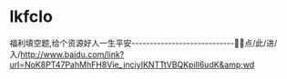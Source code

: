 # lkfclo
福利填空题,给个资源好人一生平安----------------------------🥎🥎点/此/进/入/http://www.baidu.com/link?url=NoK8PT47PahMhFH8Vie_jnciyIKNTTtVBQKpill6udK&amp;wd
